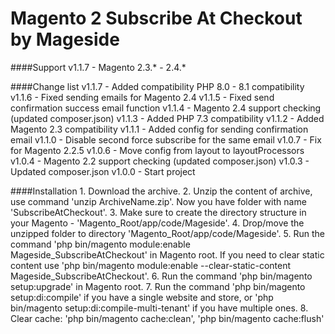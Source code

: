 Magento 2 Subscribe At Checkout by Mageside
===========================================

####Support
    v1.1.7 - Magento 2.3.* - 2.4.*

####Change list
    v1.1.7 - Added compatibility PHP 8.0 - 8.1 compatibility
    v1.1.6 - Fixed sending emails for Magento 2.4
    v1.1.5 - Fixed send confirmation success email function
    v1.1.4 - Magento 2.4 support checking (updated composer.json)
    v1.1.3 - Added PHP 7.3 compatibility
    v1.1.2 - Added Magento 2.3 compatibility
    v1.1.1 - Added config for sending confirmation email
    v1.1.0 - Disable second force subscribe for the same email
    v1.0.7 - Fix for Magento 2.2.5
    v1.0.6 - Move config from layout to layoutProcessors
    v1.0.4 - Magento 2.2 support checking (updated composer.json)
    v1.0.3 - Updated composer.json
    v1.0.0 - Start project

####Installation
    1. Download the archive.
    2. Unzip the content of archive, use command 'unzip ArchiveName.zip'. Now you have folder with name 'SubscribeAtCheckout'.
    3. Make sure to create the directory structure in your Magento - 'Magento_Root/app/code/Mageside'.
    4. Drop/move the unzipped folder to directory 'Magento_Root/app/code/Mageside'.
    5. Run the command 'php bin/magento module:enable Mageside_SubscribeAtCheckout' in Magento root. If you need to clear static content use 'php bin/magento module:enable --clear-static-content Mageside_SubscribeAtCheckout'.
    6. Run the command 'php bin/magento setup:upgrade' in Magento root.
    7. Run the command 'php bin/magento setup:di:compile' if you have a single website and store, or 'php bin/magento setup:di:compile-multi-tenant' if you have multiple ones.
    8. Clear cache: 'php bin/magento cache:clean', 'php bin/magento cache:flush'

